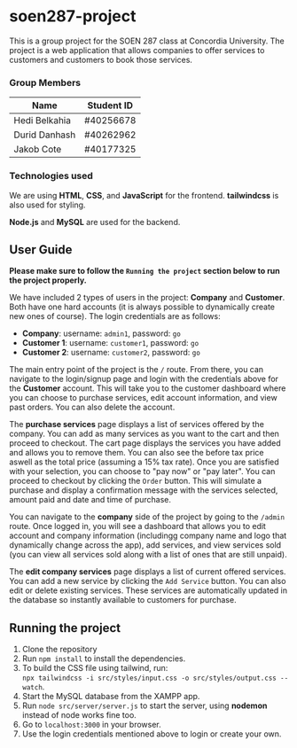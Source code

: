 # soen287-project
This is a group project for the SOEN 287 class at Concordia University. The project is a web application that allows companies to offer services to customers and customers to book those services.

### Group Members
| Name              | Student ID| 
|-------------------|-----------|
| Hedi Belkahia     | #40256678 | 
| Durid Danhash     | #40262962 |
| Jakob Cote        | #40177325 |


### Technologies used
We are using **HTML**, **CSS**, and **JavaScript** for the frontend. **tailwindcss** is also used for styling.

**Node.js** and **MySQL** are used for the backend.


## User Guide
**Please make sure to follow the `Running the project` section below to run the project properly.**

We have included 2 types of users in the project: **Company** and **Customer**. Both have one hard accounts (it is always possible to dynamically create new ones of course). The login credentials are as follows:<br>
- **Company**: username: `admin1`, password: `go`<br>
- **Customer 1**: username: `customer1`, password: `go`<br>
- **Customer 2**: username: `customer2`, password: `go`<br>

The main entry point of the project is the `/` route. From there, you can navigate to the login/signup page and login with the credentials above for the **Customer** account. This will take you to the customer dashboard where you can choose to purchase services, edit account information, and view past orders. You can also delete the account.

The **purchase services** page displays a list of services offered by the company. You can add as many services as you want to the cart and then proceed to checkout. The cart page displays the services you have added and allows you to remove them. You can also see the before tax price aswell as the total price (assuming a 15% tax rate). Once you are satisfied with your selection, you can choose to "pay now" or "pay later". You can proceed to checkout by clicking the `Order` button. This will simulate a purchase and display a confirmation message with the services selected, amount paid and date and time of purchase.


You can navigate to the **company** side of the project by going to the `/admin ` route. Once logged in, you will see a dashboard that allows you to edit account and company information (includingg company name and logo that dynamically change across the app), add services, and view services sold (you can view all services sold along with a list of ones that are still unpaid).

The **edit company services** page displays a list of current offered services. You can add a new service by clicking the `Add Service` button. You can also edit or delete existing services. These services are automatically updated in the database so instantly available to customers for purchase.


## Running the project
1. Clone the repository
2. Run `npm install` to install the dependencies.
3. To build the CSS file using tailwind, run:<br>`npx tailwindcss -i src/styles/input.css -o src/styles/output.css --watch`.
4. Start the MySQL database from the XAMPP app.
5. Run `node src/server/server.js` to start the server, using **nodemon** instead of node works fine too.
6. Go to `localhost:3000` in your browser.
7. Use the login credentials mentioned above to login or create your own.
